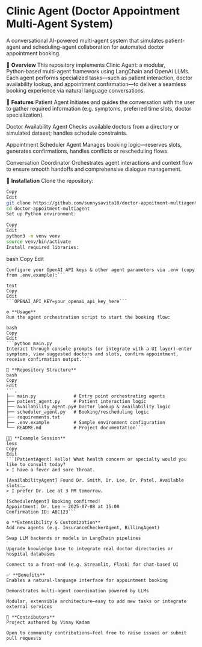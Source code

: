# Clinic Agent (Doctor Appointment Multi-Agent System)
A conversational AI-powered multi-agent system that simulates patient-agent and scheduling-agent collaboration for automated doctor appointment booking.

🔗 **Overview**
This repository implements Clinic Agent: a modular, Python‑based multi-agent framework using LangChain and OpenAI LLMs. Each agent performs specialized tasks—such as patient interaction, doctor availability lookup, and appointment confirmation—to deliver a seamless booking experience via natural language conversations.

🧭 **Features**
Patient Agent
Initiates and guides the conversation with the user to gather required information (e.g. symptoms, preferred time slots, doctor specialization).

Doctor Availability Agent
Checks available doctors from a directory or simulated dataset; handles schedule constraints.

Appointment Scheduler Agent
Manages booking logic—reserves slots, generates confirmations, handles conflicts or rescheduling flows.

Conversation Coordinator
Orchestrates agent interactions and context flow to ensure smooth handoffs and comprehensive dialogue management.

🚀 **Installation**
Clone the repository:

```bash
Copy
Edit
git clone https://github.com/sunnysavita10/doctor-appoitment-multiagent.git
cd doctor-appoitment-multiagent
Set up Python environment:
```

```bash
Copy
Edit
python3 -m venv venv
source venv/bin/activate
Install required libraries:
```

bash
Copy
Edit
```pip install -r requirements.txt
Configure your OpenAI API keys & other agent parameters via .env (copy from .env.example):```

text
Copy
Edit
```OPENAI_API_KEY=your_openai_api_key_here```

⚙️ **Usage**
Run the agent orchestration script to start the booking flow:

bash
Copy
Edit
```python main.py
Interact through console prompts (or integrate with a UI layer)—enter symptoms, view suggested doctors and slots, confirm appointment, receive confirmation output.```

📂 **Repository Structure**
bash
Copy
Edit
```.
├── main.py              # Entry point orchestrating agents
├── patient_agent.py     # Patient interaction logic
├── availability_agent.py# Doctor lookup & availability logic
├── scheduler_agent.py   # Booking/rescheduling logic
├── requirements.txt
├── .env.example         # Sample environment configuration
└── README.md            # Project documentation```

🧑‍💻 **Example Session**
less
Copy
Edit
```[PatientAgent] Hello! What health concern or specialty would you like to consult today?
> I have a fever and sore throat.

[AvailabilityAgent] Found Dr. Smith, Dr. Lee, Dr. Patel. Available slots:…
> I prefer Dr. Lee at 3 PM tomorrow.

[SchedulerAgent] Booking confirmed!  
Appointment: Dr. Lee — 2025‑07‑08 at 15:00  
Confirmation ID: ABC123```

⚙️ **Extensibility & Customization**
Add new agents (e.g. InsuranceCheckerAgent, BillingAgent)

Swap LLM backends or models in LangChain pipelines

Upgrade knowledge base to integrate real doctor directories or hospital databases

Connect to a front-end (e.g. Streamlit, Flask) for chat-based UI

✅ **Benefits**
Enables a natural-language interface for appointment booking

Demonstrates multi-agent coordination powered by LLMs

Modular, extensible architecture—easy to add new tasks or integrate external services

👥 **Contributors**
Project authored by Vinay Kadam

Open to community contributions—feel free to raise issues or submit pull requests
